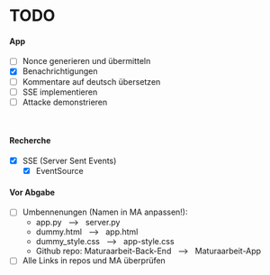 # TODO
#### App
- [ ] Nonce generieren und übermitteln
- [x] Benachrichtigungen
- [ ] Kommentare auf deutsch übersetzen
- [ ] SSE implementieren
- [ ] Attacke demonstrieren

<br>

#### Recherche
- [x] SSE (Server Sent Events)
    - [x] EventSource

#### Vor Abgabe
- [ ] Umbennenungen (Namen in MA anpassen!):
    - app.py &nbsp; --> &nbsp; server.py
    - dummy.html &nbsp; --> &nbsp; app.html
    - dummy_style.css &nbsp; --> &nbsp; app-style.css
    - Github repo: Maturaarbeit-Back-End &nbsp; --> &nbsp; Maturaarbeit-App
- [ ] Alle Links in repos und MA überprüfen